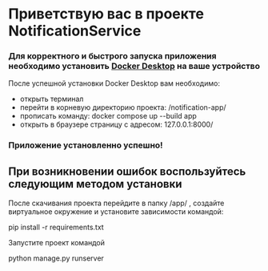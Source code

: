 # Приветствую вас в проекте NotificationService

### Для корректного и быстрого запуска приложения необходимо установить [Docker Desktop](https://www.docker.com/products/docker-desktop/) на ваше устройство

После успешной установки Docker Desktop вам необходимо:
 - открыть терминал
 - перейти в корневую директорию проекта: /notification-app/
 - прописать команду: docker compose up --build app
 - открыть в браузере страницу с адресом: 127.0.0.1:8000/

### Приложение установленно успешно!

## При возникновении ошибок воспользуйтесь следующим методом установки

После скачивания проекта перейдите в папку /app/ , создайте виртуальное окружение и установите зависимости командой:

pip install -r requirements.txt

Запустите проект командой

python manage.py runserver
